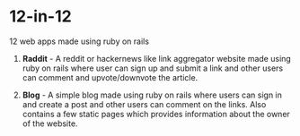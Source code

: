 # 12-in-12

12 web apps made using ruby on rails

1) **Raddit** - A reddit or hackernews like link aggregator website made using ruby on rails where user can sign up and submit a link and other users can comment and upvote/downvote the article.

2) **Blog** - A simple blog made using ruby on rails where users can sign in and create a post and other users can comment on the links. Also contains a few static pages which provides information about the owner of the website.
